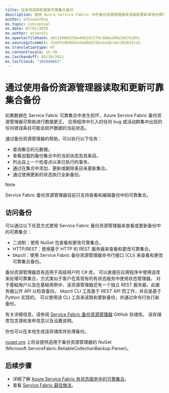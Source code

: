 ```yaml
---
title: 在本地读取和更新可靠集合备份
description: 使用 Azure Service Fabric 中的备份资源管理器来读取和更新本地可靠集合备份。
author: athinanthny
ms.topic: conceptual
ms.date: 07/01/2020
ms.author: atsenthi
ms.openlocfilehash: a0131960d356e4862d1379c308e240e19e76205c
ms.sourcegitcommit: 32e0fedb80b5a5ed0d2336cea18c3ec3b5015ca1
ms.translationtype: HT
ms.contentlocale: zh-CN
ms.lasthandoff: 03/30/2021
ms.locfileid: "105048062"
---
```

# <a name="read-and-update-a-reliable-collections-backup-by-using-backup-explorer"></a>通过使用备份资源管理器读取和更新可靠集合备份

如果数据在 Service Fabric 可靠集合中发生损坏，Azure Service Fabric 备份资源管理器可帮助进行数据更正。 应用程序中引入的任何 bug 或活动群集中出现的任何错误条目可能会损坏数据的当前状态。

通过备份资源管理器的帮助，可以执行以下任务：
-   查询集合的元数据。
-   查看加载的备份集合中的当前状态及其条目。
-   列出自上一个检查点以来已执行的事务。
-   通过在集合中添加、更新或删除条目来更新集合。
-   通过使用更新的状态执行全新备份。

> [!NOTE]
> Service Fabric 备份资源管理器目前只支持查看和编辑备份中的可靠集合。
>

## <a name="access-the-backup"></a>访问备份

可以通过以下任意方式使用 Service Fabric 备份资源管理器来查看或更新备份中的可靠集合：
-   二进制：使用 NuGet 包查看和更改可靠集合。
-   HTTP/REST：使用基于 HTTP 的 REST 服务器来查看和更改可靠集合。
-   bkpctl：使用 Service Fabric 备份资源管理器命令行接口 (CLI) 来查看和更改可靠集合备份。

备份资源管理器具有适用于高级用户的 C# 库。 可以直接在应用程序中使用该库来处理可靠集合，方式类似于客户在其现有的有状态服务中使用状态管理器。 对于基础用户以及在基础用例中，该资源管理器还有一个独立 REST 服务器，此服务器公开 API 以检查备份。 bkpctl CLI 工具基于 REST API 而工作，并且是基于 Python 实现的。 可以使用该 CLI 工具来读取和更新备份，并通过命令行执行新备份。

有关详细信息，请参阅 [Service Fabric 备份资源管理器](https://github.com/microsoft/service-fabric-backup-explorer) GitHub 存储库。 该存储库包含源和发布信息以及设置说明。

你也可以在本地生成该存储库并处理备份。
 
[nuget.org](https://www.nuget.org/) 上将会提供适用于备份资源管理器的 NuGet (Microsoft.ServiceFabric.ReliableCollectionBackup.Parser)。 

## <a name="next-steps"></a>后续步骤

* 详细了解 [Azure Service Fabric 有状态服务中的可靠集合](service-fabric-reliable-services-reliable-collections.md)。
* 查看 [Service Fabric 最佳做法](./service-fabric-best-practices-security.md)。